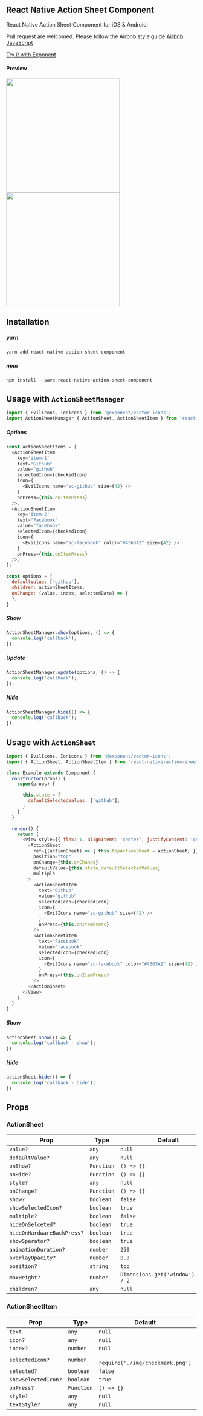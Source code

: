 ## React Native Action Sheet Component
React Native Action Sheet Component for iOS & Android.

Pull request are welcomed. Please follow the Airbnb style guide [Airbnb JavaScript](https://github.com/airbnb/javascript)

[Try it with Exponent](https://exp.host/@jacklam718/action-sheet-example)

#### Preview
<img src="https://raw.githubusercontent.com/jacklam718/react-native-action-sheet-component/master/.github/action-sheet.gif" width="300">
<img src="https://raw.githubusercontent.com/jacklam718/react-native-action-sheet-component/master/.github/action-sheet.png" width="300">


## Installation
##### yarn
`yarn add react-native-action-sheet-component`
##### npm
`npm install --save react-native-action-sheet-component`


## Usage with `ActionSheetManager`
```javascript
import { EvilIcons, Ionicons } from '@exponent/vector-icons';
import ActionSheetManager { ActionSheet, ActionSheetItem } from 'react-native-action-sheet-component';
```

##### Options
```javascript
const actionSheetItems = [
  <ActionSheetItem
    key='item-1'
    text="Github"
    value="github"
    selectedIcon={checkedIcon}
    icon={
      <EvilIcons name="sc-github" size={42} />
    }
    onPress={this.onItemPress}
  />,
  <ActionSheetItem
    key='item-2'
    text="Facebook"
    value="facebook"
    selectedIcon={checkedIcon}
    icon={
      <EvilIcons name="sc-facebook" color="#4363A2" size={42} />
    }
    onPress={this.onItemPress}
  />,
];

const options = {
  defaultValue: ['github'],
  children: actionSheetItems,
  onChange: (value, index, selectedData) => {
  },
}
```

##### Show
```javascript
ActionSheetManager.show(options, () => {
  console.log('callback');
});
```

##### Update
```javascript
ActionSheetManager.update(options, () => {
  console.log('callback');
});
```

##### Hide
```javascript
ActionSheetManager.hide(() => {
  console.log('callback');
});
```


## Usage with `ActionSheet`
```javascript
import { EvilIcons, Ionicons } from '@exponent/vector-icons';
import { ActionSheet, ActionSheetItem } from 'react-native-action-sheet-component';
```

```javascript
class Example extends Component {
  constructor(props) {
    super(props) {

      this.state = {
        defaultSelectedValues: ['github'],
      }
    }
  }

  render() {
    return (
      <View style={{ flex: 1, alignItems: 'center', justifyContent: 'center' }}>
        <ActionSheet
          ref={(actionSheet) => { this.topActionSheet = actionSheet; }}
          position="top"
          onChange={this.onChange}
          defaultValue={this.state.defaultSelectedValues}
          multiple
        >
          <ActionSheetItem
            text="Github"
            value="github"
            selectedIcon={checkedIcon}
            icon={
              <EvilIcons name="sc-github" size={42} />
            }
            onPress={this.onItemPress}
          />
          <ActionSheetItem
            text="Facebook"
            value="facebook"
            selectedIcon={checkedIcon}
            icon={
              <EvilIcons name="sc-facebook" color="#4363A2" size={42} />
            }
            onPress={this.onItemPress}
          />
        </ActionSheet>
      </View>
    )
  }
}
```


##### Show
```javascript
actionSheet.show(() => {
  console.log('callback - show');
})
```

##### Hide
```javascript
actionSheet.hide(() => {
  console.log('callback - hide');
})
```

## Props
### ActionSheet
| Prop | Type | Default | Note |
|---|---|---|---|
| `value?` | `any` | `null` | | |
| `defaultValue?` | `any` | `null` | | |
| `onShow?` | `Function` | `() => {}` | |
| `onHide?` | `Function` | `() => {}` | |
| `style?` | `any` | `null` | |
| `onChange?` | `Function` | `() => {}` | |
| `show?` | `boolean` | `false` | |
| `showSelectedIcon?` | `boolean` | `true` | | |
| `multiple?` | `boolean` | `false` | |
| `hideOnSelceted?` | `boolean` | `true` | |
| `hideOnHardwareBackPress?` | `boolean` | `true` | |
| `showSparator?` | `boolean` | `true` | |
| `animationDuration?` | `number` | `250` | |
| `overlayOpacity?` | `number` | `0.3` | |
| `position?` | `string` | `top` | |
| `maxHeight?` | `number` | `Dimensions.get('window').height / 2` | |
| `children?` | `any` | `null` | |

### ActionSheetItem
| Prop | Type | Default | Note |
|---|---|---|---|
| `text` | `any` | `null` | | |
| `icon?` | `any` | `null` | | |
| `index?` | `number` | `null` | | |
| `selectedIcon?` | `number` | ` require('./img/checkmark.png')` | | |
| `selected?` | `boolean` | `false` | | |
| `showSelectedIcon?` | `boolean` | `true` | | |
| `onPress?` | `Function` | `() => {}` | | |
| `style?` | `any` | `null` | | |
| `textStyle?` | `any` | `null` | | |
